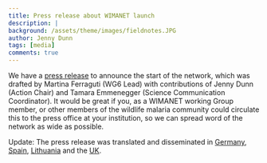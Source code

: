 ```yaml
---
title: Press release about WIMANET launch
description: |
background: /assets/theme/images/fieldnotes.JPG
author: Jenny Dunn
tags: [media]
comments: true
---
```


We have a [press release](/assets/docs/WIMANETpressRelease_EN.docx) to announce the start of the network, which was drafted by Martina Ferraguti (WG6 Lead) with contributions of Jenny Dunn (Action Chair) and Tamara Emmenegger (Science Communication Coordinator). It would be great if you, as a WIMANET working Group member, or other members of the wildlife malaria community could circulate this to the press office at your institution, so we can spread word of the network as wide as possible.

Update: The press release was translated and disseminated in [Germany](https://www.uni-hohenheim.de/pressemitteilung?tx_ttnews%5Btt_news%5D=60998&cHash=044980396de6ad4c48172e05b2ca236c), [Spain](http://www.ebd.csic.es/inicio/-/asset_publisher/DAWYgEgZTzIn/content/la-estacion-biologica-de-donana-participa-en-la-wildlife-malaria-network-wimanet-?_101_INSTANCE_DAWYgEgZTzIn_redirect=http%3A%2F%2Fwww.ebd.csic.es%2Finicio%3Fp_p_id%3D101_INSTANCE_DAWYgEgZTzIn%26p_p_lifecycle%3D0%26p_p_state%3Dnormal%26p_p_mode%3Dview%26p_p_col_id%3Dcolumn-3%26p_p_col_count%3D1&redirect=http%3A%2F%2Fwww.ebd.csic.es%2Finicio%3Fp_p_id%3D101_INSTANCE_DAWYgEgZTzIn%26p_p_lifecycle%3D0%26p_p_state%3Dnormal%26p_p_mode%3Dview%26p_p_col_id%3Dcolumn-3%26p_p_col_count%3D1), [Lithuania](https://gamtostyrimai.lt/nauja-tarptautine-iniciatyva-tirti-kraujasiurbiu-vabzdziu-platinamus-parazitus-wildlife-malaria-network-wimanet/) and the [UK](https://news.lincoln.ac.uk/2024/01/17/lincoln-to-lead-global-initiative-to-study-vector-borne-malaria-parasites-in-wildlife/).
